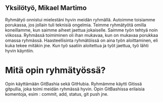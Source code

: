 ## Yksilötyö, Mikael Martimo


Ryhmätyö onnistui mielestäni hyvin meidän ryhmällä. Autoimme toisiamme porukassa, jos jollain tuli teknisiä ongelmia. Teimme ryhmätyötä omilla koneillamme, kun saimme aiheet jaettua jokaiselle. Saimme työn tehtyä noin viikossa. Ryhmässä toimiminen oli ihan mukavaa, kun on mukavaa porukkaa omassa ryhmässä. Haasteellisinta ryhmätöissä on aina työn aloittaminen, eli kuka tekee mitäkin jne. Kun työ saatiin aloitettua ja työt jaettua, työ lähti hyvin käyntiin.


# Mitä opin ryhmätyössä?

Opin käyttämään GitBashia sekä GitHubia. Ryhmämme käytti Gitissä gitpullia, joka toimi meidän ryhmässä hyvin. Opin GitBashissa erilaisia komentoja, esim : commit, add, status, git push jne.

